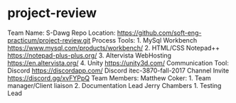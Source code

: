 # project-review

Team Name: S-Dawg
Repo Location: https://github.com/soft-eng-practicum/project-review.git
Process Tools: 
	1. MySql Workbench https://www.mysql.com/products/workbench/
	2. HTML/CSS Notepad++ https://notepad-plus-plus.org/
	3. Altervista WebHosting https://en.altervista.org/
	4. Unity https://unity3d.com/
Communication Tool:
	Discord https://discordapp.com/
	Discord itec-3870-fall-2017 Channel Invite https://discord.gg/xvFYPpQ
Team Members:
	Matthew Coker: 
		1. Team manager/Client liaison
		2. Documentation Lead
	Jerry Chambers
		1. Testing Lead
